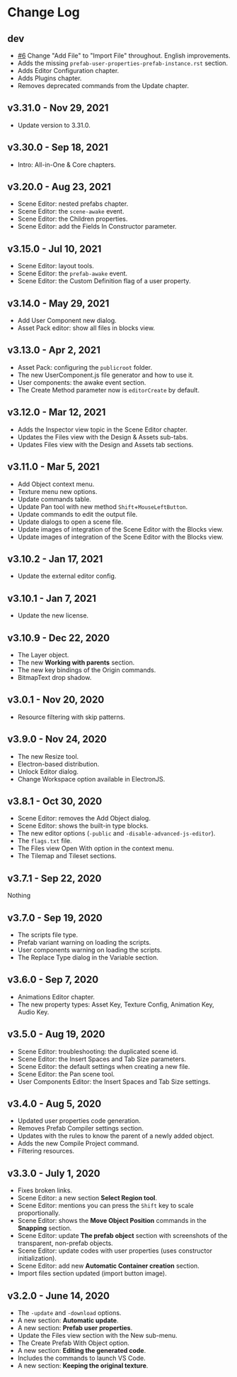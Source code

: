 # Change Log

## dev

* [#6](https://github.com/PhaserEditor2D/PhaserEditor-v3-docs/pull/6) Change "Add File" to "Import File" throughout. English improvements.
* Adds the missing `prefab-user-properties-prefab-instance.rst` section.
* Adds Editor Configuration chapter.
* Adds Plugins chapter.
* Removes deprecated commands from the Update chapter.


## v3.31.0 - Nov 29, 2021

* Update version to 3.31.0.

## v3.30.0 - Sep 18, 2021

* Intro: All-in-One & Core chapters.

## v3.20.0 - Aug 23, 2021    

* Scene Editor: nested prefabs chapter.
* Scene Editor: the `scene-awake` event.
* Scene Editor: the Children properties.
* Scene Editor: add the Fields In Constructor parameter.

## v3.15.0 - Jul 10, 2021

* Scene Editor: layout tools.
* Scene Editor: the `prefab-awake` event.
* Scene Editor: the Custom Definition flag of a user property.

## v3.14.0 - May 29, 2021

* Add User Component new dialog.
* Asset Pack editor: show all files in blocks view.

## v3.13.0 - Apr 2, 2021

* Asset Pack: configuring the `publicroot` folder.
* The new UserComponent.js file generator and how to use it.
* User components: the awake event section.
* The Create Method parameter now is `editorCreate` by default.

## v3.12.0 - Mar 12, 2021

* Adds the Inspector view topic in the Scene Editor chapter.
* Updates the Files view with the Design & Assets sub-tabs.
* Updates Files view with the Design and Assets tab sections.

## v3.11.0 - Mar 5, 2021

* Add Object context menu.
* Texture menu new options.
* Update commands table.
* Update Pan tool with new method `Shift`+`MouseLeftButton`.
* Update commands to edit the output file.
* Update dialogs to open a scene file.
* Update images of integration of the Scene Editor with the Blocks view.
* Update images of integration of the Scene Editor with the Blocks view.

## v3.10.2 - Jan 17, 2021

* Update the external editor config.

## v3.10.1 - Jan 7, 2021

* Update the new license.

## v3.10.9 - Dec 22, 2020

* The Layer object.
* The new **Working with parents** section.
* The new key bindings of the Origin commands.
* BitmapText drop shadow.

## v3.0.1 - Nov 20, 2020

* Resource filtering with skip patterns.

## v3.9.0 - Nov 24, 2020 

* The new Resize tool.
* Electron-based distribution.
* Unlock Editor dialog.
* Change Workspace option available in ElectronJS.

## v3.8.1 - Oct 30, 2020

* Scene Editor: removes the Add Object dialog.
* Scene Editor: shows the built-in type blocks.
* The new editor options (`-public` and `-disable-advanced-js-editor`).
* The ``flags.txt`` file.
* The Files view Open With option in the context menu.
* The Tilemap and Tileset sections.

## v3.7.1 - Sep 22, 2020

Nothing

## v3.7.0 - Sep 19, 2020

* The scripts file type.
* Prefab variant warning on loading the scripts.
* User components warning on loading the scripts.
* The Replace Type dialog in the Variable section.

## v3.6.0 - Sep 7, 2020

* Animations Editor chapter.
* The new property types: Asset Key, Texture Config, Animation Key, Audio Key.

## v3.5.0 - Aug 19, 2020

* Scene Editor: troubleshooting: the duplicated scene id.
* Scene Editor: the Insert Spaces and Tab Size parameters.
* Scene Editor: the default settings when creating a new file.
* Scene Editor: the Pan scene tool.
* User Components Editor: the Insert Spaces and Tab Size settings.

## v3.4.0 - Aug 5, 2020

* Updated user properties code generation.
* Removes Prefab Compiler settings section.
* Updates with the rules to know the parent of a newly added object.
* Adds the new Compile Project command.
* Filtering resources.

## v3.3.0 - July 1, 2020

* Fixes broken links.
* Scene Editor: a new section **Select Region tool**.
* Scene Editor: mentions you can press the ``Shift`` key to scale proportionally.
* Scene Editor: shows the **Move Object Position** commands in the **Snapping** section.
* Scene Editor: update **The prefab object** section with screenshots of the transparent, non-prefab objects.
* Scene Editor: update codes with user properties (uses constructor initialization).
* Scene Editor: add new **Automatic Container creation** section.
* Import files section updated (import button image).

## v3.2.0 - June 14, 2020

* The `-update` and `-download` options.
* A new section: **Automatic update**.
* A new section: **Prefab user properties**.
* Update the Files view section with the New sub-menu.
* The Create Prefab With Object option.
* A new section: **Editing the generated code**.
* Includes the commands to launch VS Code.
* A new section: **Keeping the original texture**.
